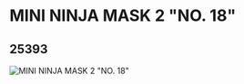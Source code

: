 # MINI NINJA MASK 2 "NO. 18"
## 25393
![MINI NINJA MASK 2 "NO. 18"](https://lc-www-live-s.legocdn.com/media/bricks/5/2/6139441.jpg)